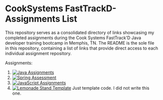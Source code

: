 # CookSystems FastTrackD-Assignments List
This repository serves as a consolidated directory of links showcasing my completed assignments during the Cook Systems FastTrack'D Java developer training bootcamp in Memphis, TN. The README is the sole file in this repository, containing a list of links that provide direct access to each individual assignment repository.

Assignments:
1. [![Java Assignments](https://img.shields.io/badge/Java%20Assignments-View%20on%20GitHub-blue)](https://github.com/AMDphreak?tab=repositories&q=%22java-assignment%22&type=&language=&sort=)
2. [![Spring Assessment](https://img.shields.io/badge/Spring%20Assessment-View%20on%20GitHub-green)](https://github.com/AMDphreak?tab=repositories&q=spring-assessment&type=&language=&sort=)
3. [![JavaScript Assignments](https://img.shields.io/badge/JavaScript%20Assignments-View%20on%20GitHub-yellow)](https://github.com/AMDphreak?tab=repositories&q=%22js-assignment%22&type=&language=&sort=)
5. [![Lemonade Stand Template](https://img.shields.io/badge/Lemonade%20Stand%20Template-View%20on%20GitHub-orange)](https://github.com/AMDphreak?tab=repositories&q=lemonadestand&type=&language=&sort=) Just template code. I did not write this one.
